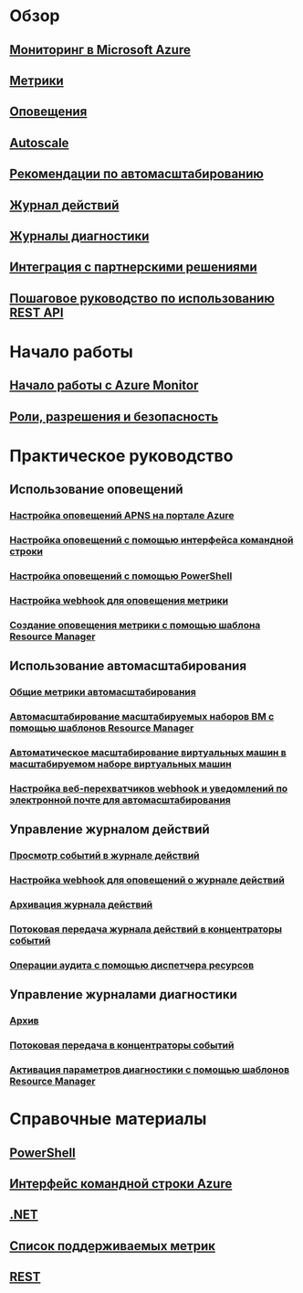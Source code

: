 # Обзор
## [Мониторинг в Microsoft Azure](../monitoring-and-diagnostics/monitoring-overview.md)
## [Метрики](../monitoring-and-diagnostics/monitoring-overview-metrics.md)
## [Оповещения](../monitoring-and-diagnostics/monitoring-overview-alerts.md)
## [Autoscale](../monitoring-and-diagnostics/monitoring-overview-autoscale.md)
## [Рекомендации по автомасштабированию](../monitoring-and-diagnostics/insights-autoscale-best-practices.md)
## [Журнал действий](../monitoring-and-diagnostics/monitoring-overview-activity-logs.md)
## [Журналы диагностики](../monitoring-and-diagnostics/monitoring-overview-of-diagnostic-logs.md)
## [Интеграция с партнерскими решениями](../monitoring-and-diagnostics/monitoring-partners.md)
## [Пошаговое руководство по использованию REST API](../monitoring-and-diagnostics/monitoring-rest-api-walkthrough.md)

# Начало работы
## [Начало работы с Azure Monitor](../monitoring-and-diagnostics/monitoring-get-started.md)
## [Роли, разрешения и безопасность](../monitoring-and-diagnostics/monitoring-roles-permissions-security.md)

# Практическое руководство
## Использование оповещений
### [Настройка оповещений APNS на портале Azure](../monitoring-and-diagnostics/insights-alerts-portal.md)
### [Настройка оповещений с помощью интерфейса командной строки](../monitoring-and-diagnostics/insights-alerts-command-line-interface.md)
### [Настройка оповещений с помощью PowerShell](../monitoring-and-diagnostics/insights-alerts-powershell.md)
### [Настройка webhook для оповещения метрики](../monitoring-and-diagnostics/insights-webhooks-alerts.md)
### [Создание оповещения метрики с помощью шаблона Resource Manager](../monitoring-and-diagnostics/monitoring-enable-alerts-using-template.md)
## Использование автомасштабирования
### [Общие метрики автомасштабирования](../monitoring-and-diagnostics/insights-autoscale-common-metrics.md)
### [Автомасштабирование масштабируемых наборов ВМ с помощью шаблонов Resource Manager](../monitoring-and-diagnostics/insights-advanced-autoscale-virtual-machine-scale-sets.md)
### [Автоматическое масштабирование виртуальных машин в масштабируемом наборе виртуальных машин](../virtual-machine-scale-sets/virtual-machine-scale-sets-windows-autoscale.md)
### [Настройка веб-перехватчиков webhook и уведомлений по электронной почте для автомасштабирования](../monitoring-and-diagnostics/insights-autoscale-to-webhook-email.md)
## Управление журналом действий
### [Просмотр событий в журнале действий](../monitoring-and-diagnostics/insights-debugging-with-events.md)
### [Настройка webhook для оповещений о журнале действий](../monitoring-and-diagnostics/insights-auditlog-to-webhook-email.md)
### [Архивация журнала действий](../monitoring-and-diagnostics/monitoring-archive-activity-log.md)
### [Потоковая передача журнала действий в концентраторы событий](../monitoring-and-diagnostics/monitoring-stream-activity-logs-event-hubs.md)
### [Операции аудита с помощью диспетчера ресурсов](../resource-group-audit.md)
## Управление журналами диагностики
### [Архив](../monitoring-and-diagnostics/monitoring-archive-diagnostic-logs.md)
### [Потоковая передача в концентраторы событий](../monitoring-and-diagnostics/monitoring-stream-diagnostic-logs-to-event-hubs.md)
### [Активация параметров диагностики с помощью шаблонов Resource Manager](../monitoring-and-diagnostics/monitoring-enable-diagnostic-logs-using-template.md)



# Справочные материалы
## [PowerShell](../monitoring-and-diagnostics/insights-powershell-samples.md)
## [Интерфейс командной строки Azure](../monitoring-and-diagnostics/insights-cli-samples.md)
## [.NET](https://msdn.microsoft.com/library/azure/dn802153)
## [Список поддерживаемых метрик](../monitoring-and-diagnostics/monitoring-supported-metrics.md)
## [REST](https://docs.microsoft.com/rest/api/monitor/)



<!--HONumber=Nov16_HO2-->


